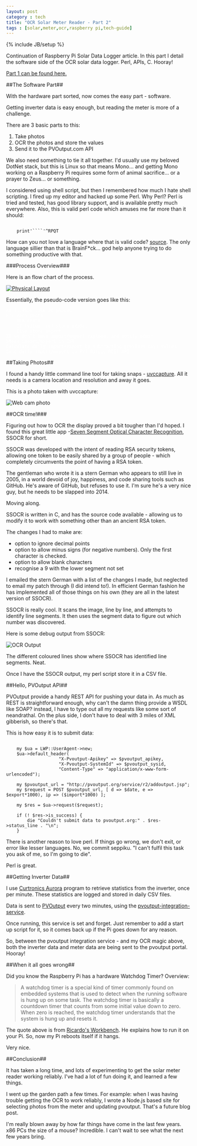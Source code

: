 ```yaml
---
layout: post
category : tech
title: "OCR Solar Meter Reader - Part 2"
tags : [solar,meter,ocr,raspberry pi,tech-guide]
---
```

{% include JB/setup %}

Continuation of Raspberry Pi Solar Data Logger article. In this part I detail the software side of the OCR solar data logger. Perl, APIs, C. Hooray!

<!--more-->

<a href="{{ site.url }}/tech/2014/05/19/ocr-solar-meter-reader-part1/">Part 1 can be found here.</a>

##The Software Part##

With the hardware part sorted, now comes the easy part - software.

Getting inverter data is easy enough, but reading the meter is more of a challenge.

There are 3 basic parts to this:

1. Take photos
2. OCR the photos and store the values
3. Send it to the PVOutput.com API

We also need something to tie it all together. I'd usually use my beloved DotNet stack, but this is Linux so that means Mono... and getting Mono working on a Raspberry Pi requires some form of animal sacrifice... or a prayer to Zeus... or something.

I considered using shell script, but then I remembered how much I hate shell scripting. I fired up my editor and hacked up some Perl. Why Perl? Perl is tried and tested, has good library support, and is available pretty much everywhere. Also, this is valid perl code which amuses me far more than it should:

<pre class="language-perl"><code class="language-perl">
	print'````'^RPQT
</code></pre>

How can you not love a language where that is valid code? [source](http://www.perlmonks.org/?node=Obfuscated%20Code). The only language sillier than that is BrainF*ck... god help anyone trying to do something productive with that.

###Process Overview###

Here is an flow chart of the process.

<a class="fancybox" rel="group" href="{{ site.url }}/assets/images/solar-process.png" title="Physical layout"><img class="img-responsive img-thumbnail" src="{{ site.url }}/assets/images/solar-process.png" alt="Physical Layout" /></a><br />

Essentially, the pseudo-code version goes like this:

<pre><code style="color:white;">At 11:45pm take 20 photos
For each photo
	OCR photo
	If (value -ve) store export
	Else store import
If we don't have import/export explode, and notify admin
Store import/export in CSV
Calculate daily import/export by subtracting previous days values
Send daily import/export to PVI Output REST API
</code></pre>


##Taking Photos##

I found a handy little command line tool for taking snaps - [uvccapture](http://manpages.ubuntu.com/manpages/natty/man1/uvccapture.1.html). All it needs is a camera location and resolution and away it goes.

This is a photo taken with uvccapture:

<img class="img-responsive img-thumbnail" src="{{ site.url }}/assets/images/solar-webcam.jpg" alt="Web cam photo" />

##OCR time!###

Figuring out how to OCR the display proved a bit tougher than I'd hoped. I found this great little app -[Seven Segment Optical Character Recognition](http://www.unix-ag.uni-kl.de/~auerswal/ssocr/), SSOCR for short.

SSOCR was developed with the intent of reading RSA security tokens, allowing one token to be easily shared by a group of people - which completely circumvents the point of having a RSA token.

The gentleman who wrote it is a stern German who appears to still live in 2005, in a world devoid of joy, happiness, and code sharing tools such as GitHub. He's aware of GitHub, but refuses to use it. I'm sure he's a very nice guy, but he needs to be slapped into 2014.

Moving along.

SSOCR is written in C, and has the source code available - allowing us to modify it to work with something other than an ancient RSA token.

The changes I had to make are:

- option to ignore decimal points
- option to allow minus signs (for negative numbers). Only the first character is checked.
- option to allow blank characters
- recognise a 9 with the lower segment not set

I emailed the stern German with a list of the changes I made, but neglected to email my patch through (I did intend to!). In efficient German fashion he has implemented all of those things on his own (they are all in the latest version of SSOCR).

SSOCR is really cool. It scans the image, line by line, and attempts to identify line segments. It then uses the segment data to figure out which number was discovered.

Here is some debug output from SSOCR:

<img class="img-responsive img-thumbnail" src="{{ site.url }}/assets/images/solar-output.png" alt="OCR Output" />

The different coloured lines show where SSOCR has identified line segments. Neat.

Once I have the SSOCR output, my perl script store it in a CSV file.

##Hello, PVOutput API##

PVOutput provide a handy REST API for pushing your data in. As much as REST is straightforward enough, why can't the damn thing provide a WSDL like SOAP? instead, I have to type out all my requests like some sort of neandrathal. On the plus side, I don't have to deal with 3 miles of XML gibberish, so there's that.

This is how easy it is to submit data:

<pre class="language-perl"><code class="language-perl">
	my $ua = LWP::UserAgent->new;
	$ua->default_header(
					"X-Pvoutput-Apikey" => $pvoutput_apikey,
					"X-Pvoutput-SystemId" => $pvoutput_sysid,
					"Content-Type" => "application/x-www-form-urlencoded");

	my $pvoutput_url = "http://pvoutput.org/service/r2/addoutput.jsp";
	my $request = POST $pvoutput_url, [ d => $date, e => $export*1000), ip => ($import*1000) ];

	my $res = $ua->request($request);

	if (! $res->is_success) {
		die "Couldn't submit data to pvoutput.org:" . $res->status_line . "\n";
	}
</code></pre>

There is another reason to love perl. If things go wrong, we don't exit, or error like lesser languages. No, we commit seppiku. "I can't fulfil this task you ask of me, so I'm going to die".

Perl is great.


##Getting Inverter Data##

I use [Curtronics Aurora](http://www.curtronics.com/Solar/AuroraData.html) program to retrieve statistics from the inverter, once per minute. These statistics are logged and stored in daily CSV files.

Data is sent to [PVOutput](http://pvoutput.org) every two minutes, using the [pvoutput-integration-service](https://bitbucket.org/pvoutput/pvoutput-integration-service).

Once running, this service is set and forget. Just remember to add a start up script for it, so it comes back up if the Pi goes down for any reason.

So, between the pvoutput integration service - and my OCR magic above, both the inverter data and meter data are being sent to the pvoutput portal. Hooray!

##When it all goes wrong##

Did you know the Raspberry Pi has a hardware Watchdog Timer? Overview:

>A watchdog timer is a special kind of timer commonly found on embedded systems that is used to detect when the running software is hung up on some task. The watchdog timer is basically a countdown timer that counts from some initial value down to zero. When zero is reached, the watchdog timer understands that the system is hung up and resets it.

The quote above is from [Ricardo's Workbench](http://blog.ricardoarturocabral.com/2013/01/auto-reboot-hung-raspberry-pi-using-on.html). He explains how to run it on your Pi. So, now my Pi reboots itself if it hangs.

Very nice.

##Conclusion##

It has taken a long time, and lots of experimenting to get the solar meter reader working reliably. I've had a lot of fun doing it, and learned a few things.

I went up the garden path a few times. For example: when I was having trouble getting the OCR to work reliably, I wrote a Node.js based site for selecting photos from the meter and updating pvoutput. That's a future blog post.

I'm really blown away by how far things have come in the last few years. x86 PCs the size of a mouse? Incredible. I can't wait to see what the next few years bring.
